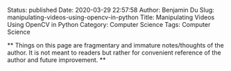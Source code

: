 Status: published
Date: 2020-03-29 22:57:58
Author: Benjamin Du
Slug: manipulating-videos-using-opencv-in-python
Title: Manipulating Videos Using OpenCV in Python
Category: Computer Science
Tags: Computer Science

**
Things on this page are fragmentary and immature notes/thoughts of the author.
It is not meant to readers but rather for convenient reference of the author and future improvement.
**

